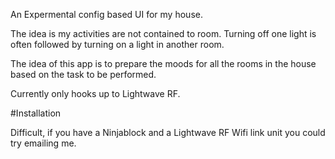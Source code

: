 An Expermental config based UI for my house.

The idea is my activities are not contained to room. Turning off one light is often followed by turning on a light in another room.

The idea of this app is to prepare the moods for all the rooms in the house based on the task to be performed.

Currently only hooks up to Lightwave RF.


#Installation

Difficult, if you have a Ninjablock and a Lightwave RF  Wifi link unit you could try emailing me.

